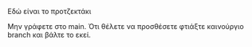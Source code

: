 Εδώ είναι το προτζεκτάκι

Μην γράφετε στο main. Ότι θέλετε να προσθέσετε φτιάξτε καινούργιο branch και βάλτε το εκεί.
